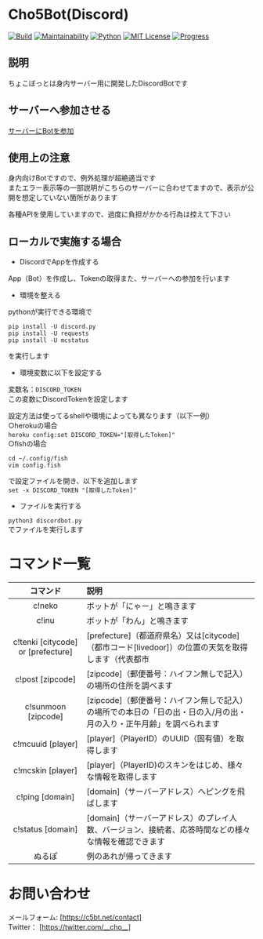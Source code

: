 # Cho5Bot(Discord)

[![Build](https://img.shields.io/badge/build-passing-brightgreen.svg?longCache=true&style=flat)]()
[![Maintainability](https://api.codeclimate.com/v1/badges/f0c0914087d81e0922d7/maintainability)](https://codeclimate.com/github/cho5butter/AutomaticLoveReturn/maintainability)
[![Python](https://img.shields.io/badge/python-3.6.4-ff69b4.svg?longCache=true&style=flat)]()
[![MIT License](http://img.shields.io/badge/license-MIT-blue.svg?style=flat)](LICENSE)
[![Progress](https://img.shields.io/badge/progress-completion-green.svg?longCache=true&style=flat)]()


## 説明

ちょこぼっとは身内サーバー用に開発したDiscordBotです

## サーバーへ参加させる

[サーバーにBotを参加](https://discordapp.com/api/oauth2/authorize?client_id=480445512512831489&permissions=0&scope=bot)

## 使用上の注意

身内向けBotですので、例外処理が超絶適当です  
またエラー表示等の一部説明がこちらのサーバーに合わせてますので、表示が公開を想定していない箇所があります  

各種APIを使用していますので、過度に負担がかかる行為は控えて下さい  

## ローカルで実施する場合

* DiscordでAppを作成する

App（Bot）を作成し、Tokenの取得また、サーバーへの参加を行います

* 環境を整える

pythonが実行できる環境で  
```
pip install -U discord.py
pip install -U requests
pip install -U mcstatus
```
を実行します  

* 環境変数に以下を設定する

変数名：`DISCORD_TOKEN`  
この変数にDiscordTokenを設定します  

設定方法は使ってるshellや環境によっても異なります（以下一例）  
○herokuの場合  
`heroku config:set DISCORD_TOKEN="[取得したToken]"`  
○fishの場合  
```
cd ~/.config/fish
vim config.fish
```
で設定ファイルを開き、以下を追加します  
`set -x DISCORD_TOKEN "[取得したToken]"`  

* ファイルを実行する

`python3 discordbot.py`  
でファイルを実行します

# コマンド一覧

| コマンド | 説明 |
|:-------:|:--------|
|c!neko|ボットが「にゃー」と鳴きます|
|c!inu|ボットが「わん」と鳴きます|
|c!tenki [citycode] or [prefecture]|[prefecture]（都道府県名）又は[citycode]（都市コード[livedoor]）の位置の天気を取得します（代表都市|
|c!post [zipcode]|[zipcode]（郵便番号：ハイフン無しで記入）の場所の住所を調べます|
|c!sunmoon [zipcode]| [zipcode]（郵便番号：ハイフン無しで記入）の場所での本日の「日の出・日の入/月の出・月の入り・正午月齢」を調べられます|
|c!mcuuid [player]|[player]（PlayerID）のUUID（固有値）を取得します|
|c!mcskin [player]|[player]（PlayerID)のスキンをはじめ、様々な情報を取得します|
|c!ping [domain]|[domain]（サーバーアドレス）へピングを飛ばします|
|c!status [domain]|[domain]（サーバーアドレス）のプレイ人数、バージョン、接続者、応答時間などの様々な情報を確認できます|
|ぬるぽ|例のあれが帰ってきます|

# お問い合わせ
メールフォーム: [https://c5bt.net/contact]   
Twitter： [https://twitter.com/__cho__]
